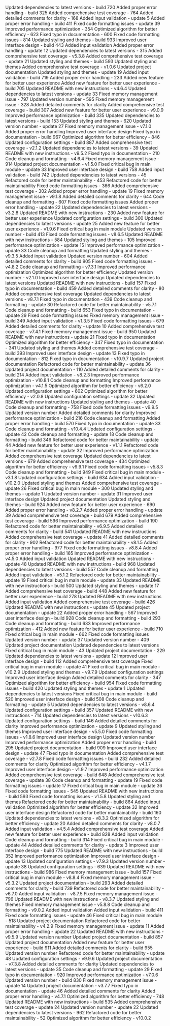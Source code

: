 
Updated dependencies to latest versions - build 720
Added proper error handling - build 325
Added comprehensive test coverage - 764
Added detailed comments for clarity - 168
Added input validation - update 5
Added proper error handling - build 411
Fixed code formatting issues - update 39
Improved performance optimization - 354
Optimized algorithm for better efficiency - 623
Fixed typo in documentation - 600
Fixed code formatting issues - 814
Updated styling and themes - build 933
Improved user interface design - build 443
Added input validation
Added proper error handling - update 12
Updated dependencies to latest versions - 315
Added comprehensive test coverage - v5.3.8
Added comprehensive test coverage - update 21
Updated styling and themes - build 593
Updated styling and themes
Added comprehensive test coverage - v1.0.6
Updated project documentation
Updated styling and themes - update 19
Added input validation - build 719
Added proper error handling - 233
Added new feature for better user experience
Added new feature for better user experience - build 705
Updated README with new instructions - v4.6.4
Updated dependencies to latest versions - update 33
Fixed memory management issue - 797
Updated version number - 595
Fixed memory management issue - 328
Added detailed comments for clarity
Added comprehensive test coverage - build 307
Added new feature for better user experience - v9.0.9
Improved performance optimization - build 335
Updated dependencies to latest versions - build 153
Updated styling and themes - 620
Updated version number - update 27
Fixed memory management issue - v7.1.0
Added proper error handling
Improved user interface design
Fixed typo in documentation - build 967
Optimized algorithm for better efficiency - 846
Updated configuration settings - build 887
Added comprehensive test coverage - v2.1.2
Updated dependencies to latest versions - 39
Updated README with new instructions - v9.5.2
Fixed typo in documentation - 210
Code cleanup and formatting - v4.6.4
Fixed memory management issue - 914
Updated project documentation - v1.5.0
Fixed critical bug in main module - update 33
Improved user interface design - build 758
Added input validation - build 742
Updated dependencies to latest versions - 45
Refactored code for better maintainability - 453
Refactored code for better maintainability
Fixed code formatting issues - 366
Added comprehensive test coverage - 302
Added proper error handling - update 19
Fixed memory management issue - v9.1.8
Added detailed comments for clarity - 644
Code cleanup and formatting - 607
Fixed code formatting issues
Added proper error handling - update 22
Updated dependencies to latest versions - v3.2.8
Updated README with new instructions - 230
Added new feature for better user experience
Updated configuration settings - build 300
Updated dependencies to latest versions - update 25
Added new feature for better user experience - v1.9.6
Fixed critical bug in main module
Updated version number - build 413
Fixed code formatting issues - v8.6.5
Updated README with new instructions - 584
Updated styling and themes - 105
Improved performance optimization - update 15
Improved performance optimization - update 33
Code cleanup and formatting
Updated styling and themes - v9.3.5
Added input validation
Updated version number - 604
Added detailed comments for clarity - build 905
Fixed code formatting issues - v4.8.2
Code cleanup and formatting - v7.3.1
Improved performance optimization
Optimized algorithm for better efficiency
Updated version number - v2.1.0
Improved user interface design
Updated dependencies to latest versions
Updated README with new instructions - build 157
Fixed typo in documentation - build 459
Added detailed comments for clarity - 80
Added comprehensive test coverage
Updated dependencies to latest versions - v8.7.1
Fixed typo in documentation - 439
Code cleanup and formatting - update 30
Refactored code for better maintainability - v5.7.1
Code cleanup and formatting - build 653
Fixed typo in documentation - update 29
Fixed code formatting issues
Fixed memory management issue - build 349
Added input validation - v1.3.5
Fixed code formatting issues - 679
Added detailed comments for clarity - update 10
Added comprehensive test coverage - v7.4.1
Fixed memory management issue - build 950
Updated README with new instructions - update 21
Fixed typo in documentation
Optimized algorithm for better efficiency - 347
Fixed typo in documentation - 341
Updated styling and themes
Added comprehensive test coverage - build 393
Improved user interface design - update 13
Fixed typo in documentation - 812
Fixed typo in documentation - v10.9.7
Updated project documentation
Refactored code for better maintainability - update 36
Updated project documentation - 110
Added detailed comments for clarity - build 214
Added input validation - v8.2.3
Improved performance optimization - v10.8.1
Code cleanup and formatting
Improved performance optimization - v4.1.5
Optimized algorithm for better efficiency - v6.2.0
Updated configuration settings - 602
Optimized algorithm for better efficiency - v2.0.8
Updated configuration settings - update 32
Updated README with new instructions
Updated styling and themes - update 40
Code cleanup and formatting - 758
Fixed code formatting issues - v9.9.5
Updated version number
Added detailed comments for clarity
Improved performance optimization - build 216
Code cleanup and formatting
Added proper error handling - build 570
Fixed typo in documentation - update 33
Code cleanup and formatting - v10.4.4
Updated configuration settings - update 42
Code cleanup and formatting - update 18
Code cleanup and formatting - build 346
Refactored code for better maintainability - update 44
Added new feature for better user experience - v1.1.1
Refactored code for better maintainability - update 32
Improved performance optimization
Added comprehensive test coverage
Updated dependencies to latest versions - 679
Added comprehensive test coverage - 434
Optimized algorithm for better efficiency - v9.9.1
Fixed code formatting issues - v5.8.3
Code cleanup and formatting - build 949
Fixed critical bug in main module - v3.1.8
Updated configuration settings - build 634
Added input validation - v10.2.0
Updated styling and themes
Added comprehensive test coverage - update 26
Fixed critical bug in main module - 300
Updated styling and themes - update 1
Updated version number - update 31
Improved user interface design
Updated project documentation
Updated styling and themes - build 924
Added new feature for better user experience - 690
Added proper error handling - v8.2.7
Added proper error handling - update 39
Added comprehensive test coverage - build 679
Added comprehensive test coverage - build 596
Improved performance optimization - build 190
Refactored code for better maintainability - v6.9.5
Added detailed comments for clarity - build 541
Updated README with new instructions
Added comprehensive test coverage - update 41
Added detailed comments for clarity - 902
Refactored code for better maintainability - v8.1.5
Added proper error handling - 977
Fixed code formatting issues - v8.8.4
Added proper error handling - build 165
Improved performance optimization - v4.5.0
Added input validation
Updated README with new instructions - update 48
Updated README with new instructions - build 968
Updated dependencies to latest versions - build 557
Code cleanup and formatting
Added input validation - v5.1.2
Refactored code for better maintainability - update 19
Fixed critical bug in main module - update 33
Updated README with new instructions - build 500
Updated styling and themes - update 17
Added comprehensive test coverage - build 448
Added new feature for better user experience - build 278
Updated README with new instructions
Added input validation
Added comprehensive test coverage - build 426
Updated README with new instructions - update 45
Updated project documentation - update 22
Added proper error handling - 567
Improved user interface design - build 928
Code cleanup and formatting - build 293
Code cleanup and formatting - build 633
Improved performance optimization - 412
Added new feature for better user experience - build 710
Fixed critical bug in main module - 662
Fixed code formatting issues
Updated version number - update 37
Updated version number - 409
Updated project documentation
Updated dependencies to latest versions
Fixed critical bug in main module - 43
Updated project documentation - 229
Updated dependencies to latest versions - update 12
Improved user interface design - build 112
Added comprehensive test coverage
Fixed critical bug in main module - update 41
Fixed critical bug in main module - v10.2.9
Updated styling and themes - v9.7.9
Updated configuration settings
Improved user interface design
Added detailed comments for clarity - 347
Optimized algorithm for better efficiency - build 954
Fixed code formatting issues - build 420
Updated styling and themes - update 1
Updated dependencies to latest versions
Fixed critical bug in main module - build 520
Improved user interface design - build 508
Code cleanup and formatting - update 5
Updated dependencies to latest versions - v8.6.4
Updated configuration settings - build 357
Updated README with new instructions - 714
Updated dependencies to latest versions - v10.6.3
Updated configuration settings - build 146
Added detailed comments for clarity
Improved performance optimization - update 9
Updated styling and themes
Improved user interface design - v5.5.0
Fixed code formatting issues - v1.8.6
Improved user interface design
Updated version number
Improved performance optimization
Added proper error handling - build 295
Updated project documentation - build 909
Improved user interface design - update 47
Fixed typo in documentation
Added comprehensive test coverage - v2.7.8
Fixed code formatting issues - build 232
Added detailed comments for clarity
Optimized algorithm for better efficiency - v4.1.7
Improved user interface design - v1.9.7
Improved performance optimization
Added comprehensive test coverage - build 648
Added comprehensive test coverage - update 38
Code cleanup and formatting - update 19
Fixed code formatting issues - update 17
Fixed critical bug in main module - update 36
Fixed code formatting issues - 545
Updated README with new instructions - build 593
Fixed code formatting issues - v1.5.8
Updated styling and themes
Refactored code for better maintainability - build 864
Added input validation
Optimized algorithm for better efficiency - update 32
Improved user interface design
Refactored code for better maintainability - build 160
Updated dependencies to latest versions - v8.3.2
Optimized algorithm for better efficiency - update 20
Added detailed comments for clarity - v8.0.7
Added input validation - v4.5.4
Added comprehensive test coverage
Added new feature for better user experience - build 828
Added input validation
Code cleanup and formatting - build 314
Fixed critical bug in main module - update 44
Added detailed comments for clarity - update 3
Improved user interface design - build 775
Updated README with new instructions - build 352
Improved performance optimization
Improved user interface design - update 13
Updated configuration settings - v7.9.3
Updated version number - update 38
Updated configuration settings - 639
Updated README with new instructions - build 986
Fixed memory management issue - build 157
Fixed critical bug in main module - v8.8.4
Fixed memory management issue - v5.3.2
Updated project documentation - build 293
Added detailed comments for clarity - build 739
Refactored code for better maintainability - v6.7.0
Added input validation - v8.7.5
Fixed memory management issue - 796
Updated README with new instructions - v8.3.7
Updated styling and themes
Fixed memory management issue - v5.8.8
Code cleanup and formatting - v9.0.2
Added input validation
Added input validation - build 411
Fixed code formatting issues - update 46
Fixed critical bug in main module - 518
Updated project documentation
Refactored code for better maintainability - v4.2.9
Fixed memory management issue - update 11
Added proper error handling - update 22
Updated README with new instructions - v9.5.9
Updated version number
Updated project documentation - build 857
Updated project documentation
Added new feature for better user experience - build 911
Added detailed comments for clarity - build 955
Updated version number
Refactored code for better maintainability - update 48
Updated configuration settings - v9.9.6
Updated project documentation - v7.3.8
Added detailed comments for clarity
Updated dependencies to latest versions - update 35
Code cleanup and formatting - update 29
Fixed typo in documentation - 920
Improved performance optimization - v7.0.6
Updated version number - build 830
Fixed memory management issue - update 14
Updated project documentation - v3.7.7
Fixed typo in documentation - update 46
Added detailed comments for clarity
Added proper error handling - v4.7.1
Optimized algorithm for better efficiency - 748
Updated README with new instructions - build 535
Added comprehensive test coverage - update 24
Updated version number - update 22
Updated dependencies to latest versions - 962
Refactored code for better maintainability - 52
Optimized algorithm for better efficiency - v10.0.2
